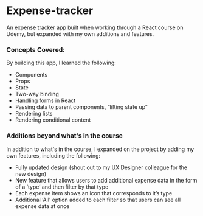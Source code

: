 # Expense-tracker
An expense tracker app built when working through a React course on Udemy, but expanded with my own additions and features.

### Concepts Covered:
By building this app, I learned the following:
- Components
- Props
- State
- Two-way binding
- Handling forms in React
- Passing data to parent components, “lifting state up”
- Rendering lists
- Rendering conditional content

### Additions beyond what's in the course
In addition to what's in the course, I expanded on the project by adding my own features, including the following:
- Fully updated design (shout out to my UX Designer colleague for the new design)
- New feature that allows users to add additional expense data in the form of a ‘type’ and then filter by that type
- Each expense item shows an icon that corresponds to it’s type
- Additional ‘All’ option added to each filter so that users can see all expense data at once
